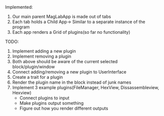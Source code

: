 Implemented:
1. Our main parent MagLabApp is made out of tabs
2. Each tab holds a Child App-> Similar to a separate instance of the program
3. Each app renders a Grid of plugins(so far no functionality)

TODO:
1. Implement adding a new plugin
2. Implement removing a plugin
3. Both above should be aware of the current selected block/plugin/window
4. Connect adding/removing a new plugin to UserInterface
5. Create a trait for a plugin
6. Render the plugin name in the block instead of junk names
7. Implement 3 example plugins(FileManager, HexView, Dissassembleview, Hexview)
    - Connect plugins to input
    - Make plugins output something
    - Figure out how you render different outputs
